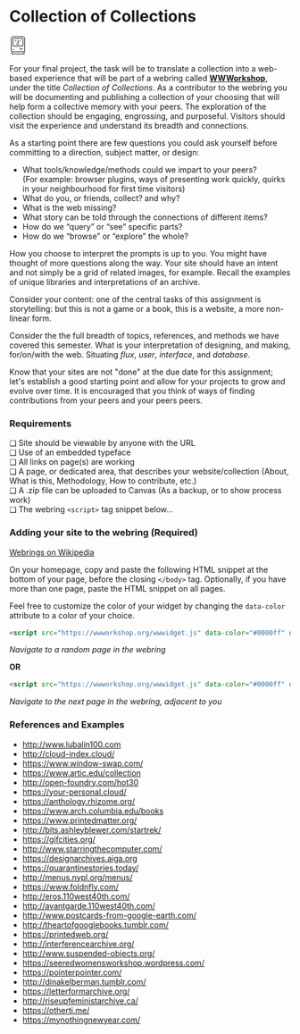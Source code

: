 # Collection of Collections

![An animation cycling through Susan Kare's icons for the Macintosh](../media/susan-kare-icons.gif "Susan Kare, 1984")  

For your final project, the task will be to translate a collection into a web-based experience that will be part of a webring called [**WWWorkshop**](https://wwworkshop.org), under the title _Collection of Collections_. As a contributor to the webring you will be documenting and publishing a collection of your choosing that will help form a collective memory with your peers. The exploration of the collection should be engaging, engrossing, and purposeful. Visitors should visit the experience and understand its breadth and connections.

As a starting point there are few questions you could ask yourself before committing to a direction, subject matter, or design:

- What tools/knowledge/methods could we impart to your peers?  
(For example: browser plugins, ways of presenting work quickly, quirks in your neighbourhood for first time visitors)  
- What do you, or friends, collect? and why?  
- What is the web missing?  
- What story can be told through the connections of different items?  
- How do we “query” or “see” specific parts?  
- How do we “browse” or “explore” the whole?  

How you choose to interpret the prompts is up to you. You might have thought of more questions along the way. Your site should have an intent and not simply be a grid of related images, for example. Recall the examples of unique libraries and interpretations of an archive.

Consider your content: one of the central tasks of this assignment is storytelling: but this is not a game or a book, this is a website, a more non-linear form.

Consider the the full breadth of topics, references, and methods we have covered this semester. What is your interpretation of designing, and making, for/on/with the web. Situating *flux*, *user*, *interface*, and *database*.

Know that your sites are not "done" at the due date for this assignment; let's establish a good starting point and allow for your projects to grow and evolve over time. It is encouraged that you think of ways of finding contributions from your peers and your peers peers.

### Requirements

❑ Site should be viewable by anyone with the URL  
❑ Use of an embedded typeface  
❑ All links on page(s) are working  
❑ A page, or dedicated area, that describes your website/collection (About, What is this, Methodology, How to contribute, etc.)  
❑ A .zip file can be uploaded to Canvas (As a backup, or to show process work)  
❑ The webring `<script>` tag snippet below...  

### Adding your site to the webring (Required)

[Webrings on Wikipedia](https://en.wikipedia.org/wiki/Webring)

On your homepage, copy and paste the following HTML snippet at the bottom of your page, before the closing `</body>` tag. Optionally, if you have more than one page, paste the HTML snippet on all pages.

Feel free to customize the color of your widget by changing the `data-color` attribute to a color of your choice.

```html
<script src="https://wwworkshop.org/wwwidget.js" data-color="#0000ff" data-link-type="random" async defer></script>
```
_Navigate to a random page in the webring_

**OR**

```html
<script src="https://wwworkshop.org/wwwidget.js" data-color="#0000ff" data-link-type="next" async defer></script>
```
_Navigate to the next page in the webring, adjacent to you_

### References and Examples

- http://www.lubalin100.com
- http://cloud-index.cloud/
- https://www.window-swap.com/
- https://www.artic.edu/collection
- http://open-foundry.com/hot30
- https://your-personal.cloud/
- https://anthology.rhizome.org/
- https://www.arch.columbia.edu/books
- https://www.printedmatter.org/
- http://bits.ashleyblewer.com/startrek/
- https://gifcities.org/
- http://www.starringthecomputer.com/
- https://designarchives.aiga.org
- https://quarantinestories.today/
- http://menus.nypl.org/menus/
- https://www.foldnfly.com/
- http://eros.110west40th.com/
- http://avantgarde.110west40th.com/
- http://www.postcards-from-google-earth.com/
- http://theartofgooglebooks.tumblr.com/
- https://printedweb.org/
- http://interferencearchive.org/
- http://www.suspended-objects.org/
- https://seeredwomensworkshop.wordpress.com/
- https://pointerpointer.com/
- http://dinakelberman.tumblr.com/
- https://letterformarchive.org/
- http://riseupfeministarchive.ca/
- https://otherti.me/
- https://mynothingnewyear.com/

